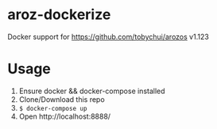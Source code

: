 # aroz-dockerize
Docker support for https://github.com/tobychui/arozos v1.123

# Usage
1. Ensure docker && docker-compose installed
2. Clone/Download this repo
3. `$ docker-compose up`
6. Open http://localhost:8888/
